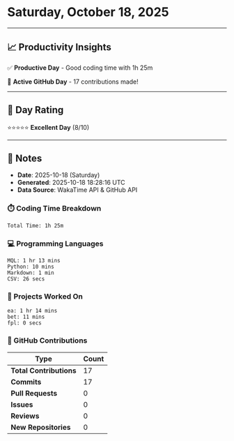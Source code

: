 # Saturday, October 18, 2025

---

## 📈 Productivity Insights

✅ **Productive Day** - Good coding time with 1h 25m

🚀 **Active GitHub Day** - 17 contributions made!

---

## 🎯 Day Rating

⭐⭐⭐⭐⭐ **Excellent Day** (8/10)

---

## 📝 Notes

- **Date**: 2025-10-18 (Saturday)
- **Generated**: 2025-10-18 18:28:16 UTC
- **Data Source**: WakaTime API & GitHub API


### ⏱️ Coding Time Breakdown

```
Total Time: 1h 25m
```

### 💻 Programming Languages

```
MQL: 1 hr 13 mins
Python: 10 mins
Markdown: 1 min
CSV: 26 secs
```

### 📂 Projects Worked On

```
ea: 1 hr 14 mins
bet: 11 mins
fpl: 0 secs

```


### 🐙 GitHub Contributions

| Type | Count |
|------|-------|
| **Total Contributions** | 17 |
| **Commits** | 17 |
| **Pull Requests** | 0 |
| **Issues** | 0 |
| **Reviews** | 0 |
| **New Repositories** | 0 |

